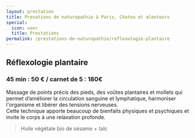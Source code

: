 ```yaml
---
layout: prestation
title: Presations de naturopathie à Paris, Chatou et alentours
special:
  icon: user
  title: Prestations
permalink: /prestations-de-naturopathie/reflexologie-plantaire
---
```


## Réflexologie plantaire
### 45 min : 50 € / carnet de 5 : 180€
Massage de points précis des pieds, des voûtes plantaires et mollets qui permet d’améliorer la circulation sanguine et lymphatique, harmoniser l'organisme et libérer des tensions nerveuses.  
Cette technique apporte beaucoup de bienfaits physiques et psychiques et invite le corps à une relaxation profonde.
> Huile végétale bio de sésame + talc
